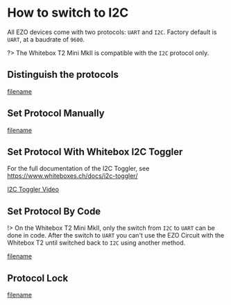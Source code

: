 # How to switch to I2C

All EZO devices come with two protocols: `UART` and `I2C`. Factory default is `UART`, at a baudrate of `9600`.

?> The Whitebox T2 Mini MkII is compatible with the `I2C` protocol only.

## Distinguish the protocols

[filename](../common/ezo-protocols.md ':include')


## Set Protocol Manually

[filename](../common/ezo-protocols-manually.md ':include')


## Set Protocol With Whitebox I2C Toggler

For the full documentation of the I2C Toggler, see https://www.whiteboxes.ch/docs/i2c-toggler/

[I2C Toggler Video](https://www.youtube.com/embed/W-arD9e24OI ':include :type=iframe width="560" height="315"')

## Set Protocol By Code

!> On the Whitebox T2 Mini MkII, only the switch from `I2C` to `UART` can be done in code. After the switch to `UART` you can't use the EZO Circuit with the Whitebox T2 until switched back to `I2C` using another method.

[filename](../common/ezo-protocols-code.md ':include')

##  Protocol Lock

[filename](../common/ezo-protocols-lock.md ':include')
